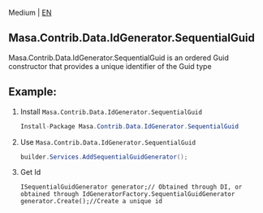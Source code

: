 ﻿Medium | [EN](README.md)

## Masa.Contrib.Data.IdGenerator.SequentialGuid

Masa.Contrib.Data.IdGenerator.SequentialGuid is an ordered Guid constructor that provides a unique identifier of the Guid type

## Example:

1. Install `Masa.Contrib.Data.IdGenerator.SequentialGuid`

     ````c#
     Install-Package Masa.Contrib.Data.IdGenerator.SequentialGuid
     ````

2. Use `Masa.Contrib.Data.IdGenerator.SequentialGuid`

     ```` C#
     builder.Services.AddSequentialGuidGenerator();
     ````

3. Get Id

     ````
     ISequentialGuidGenerator generator;// Obtained through DI, or obtained through IdGeneratorFactory.SequentialGuidGenerator
     generator.Create();//Create a unique id
     ````